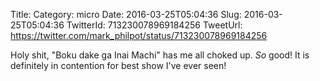 Title: 
Category: micro
Date: 2016-03-25T05:04:36
Slug: 2016-03-25T05:04:36
TwitterId: 713230078969184256
TweetUrl: https://twitter.com/mark_philpot/status/713230078969184256

Holy shit, "Boku dake ga Inai Machi" has me all choked up.  *So* good! It is definitely in contention for best show I've ever seen!